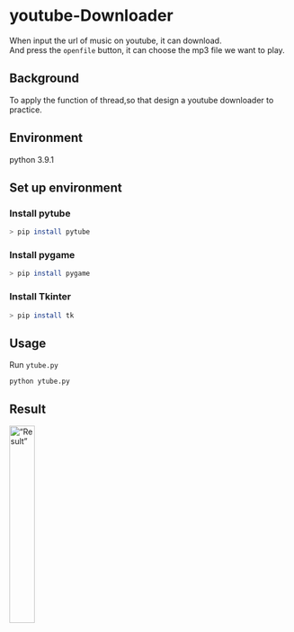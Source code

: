 # youtube-Downloader
When input the url of music on youtube, it can download.<br>
And press the `openfile` button, it can choose the mp3 file we want to play.


## Background
To apply the function of thread,so that design a youtube downloader to practice.

## Environment
python 3.9.1

## Set up environment
### Install pytube
```bash
> pip install pytube
```
### Install pygame
```bash
> pip install pygame
```
### Install Tkinter
```bash
> pip install tk
```
## Usage
Run `ytube.py`
```
python ytube.py
```

## Result
<img src="https://user-images.githubusercontent.com/83528766/204103047-702549da-97c1-469b-bfa8-c9a5ed7842e6.png" alt= “Result” width="30%" height="30%">
